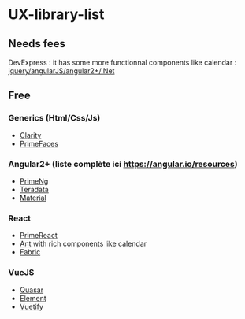# UX-library-list

## Needs fees
DevExpress : it has some more functionnal components like calendar : [jquery/angularJS/angular2+/.Net](https://js.devexpress.com/Demos/WidgetsGallery/)

## Free
### Generics (Html/Css/Js)

 * [Clarity](https://vmware.github.io/clarity/documentation)
 * [PrimeFaces](https://www.primefaces.org/)
 
### Angular2+ (liste complète ici https://angular.io/resources)

 * [PrimeNg](https://www.primefaces.org/primeng/#/)
 * [Teradata](https://teradata.github.io/covalent/#/components)
 * [Material](https://material.angular.io/components)
 
### React

 * [PrimeReact](https://www.primefaces.org/primereact/#/)
 * [Ant](https://www.primefaces.org/primereact/#/) with rich components like calendar
 * [Fabric](https://developer.microsoft.com/en-us/fabric#/components/detailslist)
 
### VueJS

 * [Quasar](http://quasar-framework.org/components/)
 * [Element](http://element.eleme.io/#/en-US/component/)
 * [Vuetify](https://vuetifyjs.com/vuetify/quick-start)
